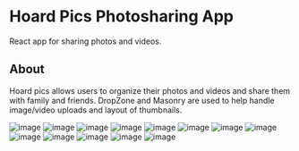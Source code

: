 # Hoard Pics Photosharing App
React app for sharing photos and videos.

## About
Hoard pics allows users to organize their photos and videos and share them with family and friends. DropZone and Masonry are used to help handle image/video uploads and layout of thumbnails.

![image](https://github.com/julialoy/photo-sharing-app/assets/19575905/e47d39d6-3641-48dd-8267-1bf37fc10ef5)
![image](https://github.com/julialoy/photo-sharing-app/assets/19575905/7a0f9ee0-3b11-4924-af3d-b5111e2c76d6)
![image](https://github.com/julialoy/photo-sharing-app/assets/19575905/aef6d367-f326-4b07-bab6-76818b6dfb47)
![image](https://github.com/julialoy/photo-sharing-app/assets/19575905/17fbf6d5-9eca-4349-b185-30ca827ab26b)
![image](https://github.com/julialoy/photo-sharing-app/assets/19575905/ee7bf280-28e7-43e1-99c9-14746cbc2965)
![image](https://github.com/julialoy/photo-sharing-app/assets/19575905/37938106-7b25-43b9-9d04-b3da8401ccd1)
![image](https://github.com/julialoy/photo-sharing-app/assets/19575905/21eb208d-0513-49fa-91ee-6d4674dffd4e)
![image](https://github.com/julialoy/photo-sharing-app/assets/19575905/80b9c8ed-1a33-4b9d-9616-8156a70ffe87)
![image](https://github.com/julialoy/photo-sharing-app/assets/19575905/44a44cd6-a13d-4518-8c64-b644fd8bfcb8)
![image](https://github.com/julialoy/photo-sharing-app/assets/19575905/6360e71a-0d4f-4033-a39b-d1b4e9b9d0ac)
![image](https://github.com/julialoy/photo-sharing-app/assets/19575905/6e3ba938-6038-482d-b4a6-0686af7c05ff)
![image](https://github.com/julialoy/photo-sharing-app/assets/19575905/ff872075-2462-4adc-b33d-f63d952b26c4)
![image](https://github.com/julialoy/photo-sharing-app/assets/19575905/4a6e5dbf-6ab9-43b4-ae18-be234629de2d)
